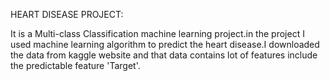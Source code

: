 HEART DISEASE PROJECT:

It is a Multi-class Classification machine learning project.in the project I used machine learning algorithm to predict the heart disease.I downloaded the data from kaggle website and that data contains lot of features include the predictable feature 'Target'.
